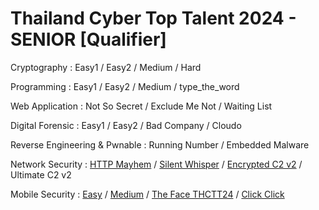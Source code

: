 # Thailand Cyber Top Talent 2024 - SENIOR [Qualifier]

Cryptography : Easy1 / Easy2 / Medium / Hard

Programming : Easy1 / Easy2 / Medium / type_the_word

Web Application : Not So Secret / Exclude Me Not / Waiting List

Digital Forensic : Easy1 / Easy2 / Bad Company / Cloudo

Reverse Engineering & Pwnable : Running Number / Embedded Malware

Network Security : [HTTP Mayhem](netsec-1) / [Silent Whisper](netsec-2) / [Encrypted C2 v2](netsec-3) / Ultimate C2 v2

Mobile Security : [Easy](mobile-easy) / [Medium](mobile-medium) / [The Face THCTT24](mobile-the-face-thctt24) / [Click Click](mobile-click-click)
